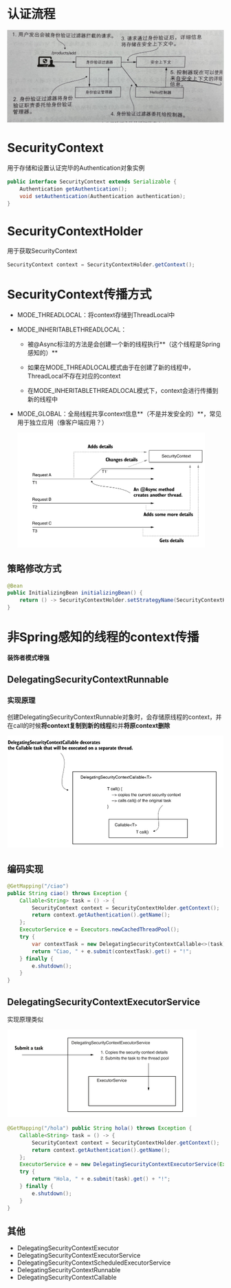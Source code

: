 # 认证流程

![img](.2.SecurityContext.assets/enhance_jpgtoken=9F2A0ABE4A81415718AHL9EL&file_name=0URU0ah4HCMV81QJPNFF4QgV.jpg&t=1652868462196&rotate=0&mode=0)

# SecurityContext

用于存储和设置认证完毕的Authentication对象实例

```java
public interface SecurityContext extends Serializable {
	Authentication getAuthentication(); 
    void setAuthentication(Authentication authentication);
}
```



# SecurityContextHolder

用于获取SecurityContext

```java
SecurityContext context = SecurityContextHolder.getContext();
```



# SecurityContext传播方式

+ MODE_THREADLOCAL：将context存储到ThreadLocal中

+ MODE_INHERITABLETHREADLOCAL：

  + 被@Async标注的方法是会创建一个新的线程执行**（这个线程是Spring感知的）**

  + 如果在MODE_THREADLOCAL模式由于在创建了新的线程中，ThreadLocal不存在对应的context
  + 在MODE_INHERITABLETHREADLOCAL模式下，context会进行传播到新的线程中

+ MODE_GLOBAL：全局线程共享context信息**（不是并发安全的）**，常见用于独立应用（像客户端应用？）

  <img src=".2.SecurityContext.assets/image-20220518181836624.png" alt="image-20220518181836624" style="zoom:50%;" />

## 策略修改方式

```java
@Bean
public InitializingBean initializingBean() { 
	return () -> SecurityContextHolder.setStrategyName(SecurityContextHolder.MODE_GLOBAL);
}
```



# 非Spring感知的线程的context传播

**装饰者模式增强**

## DelegatingSecurityContextRunnable

### 实现原理

创建DelegatingSecurityContextRunnable对象时，会存储原线程的context，并在call的时候**将context复制到新的线程**和并**将原context删除**

<img src=".2.SecurityContext.assets/image-20220518182403336.png" alt="image-20220518182403336" style="zoom:67%;" />

## 编码实现

```java
@GetMapping("/ciao") 
public String ciao() throws Exception { 
    Callable<String> task = () -> { 
        SecurityContext context = SecurityContextHolder.getContext(); 
        return context.getAuthentication().getName();
    };
	ExecutorService e = Executors.newCachedThreadPool(); 
    try { 
        var contextTask = new DelegatingSecurityContextCallable<>(task); 
        return "Ciao, " + e.submit(contextTask).get() + "!";
	} finally { 
        e.shutdown();
	} 
}
```

## DelegatingSecurityContextExecutorService

实现原理类似

<img src=".2.SecurityContext.assets/image-20220518183427625.png" alt="image-20220518183427625" style="zoom:50%;" />

```java
@GetMapping("/hola") public String hola() throws Exception { 
    Callable<String> task = () -> { 
        SecurityContext context = SecurityContextHolder.getContext(); 
        return context.getAuthentication().getName();
	};
	ExecutorService e = new DelegatingSecurityContextExecutorService(Executors.newCachedThreadPool()); 
    try { 
        return "Hola, " + e.submit(task).get() + "!";
	} finally { 
        e.shutdown();
	} 
}
```

## 其他

+ DelegatingSecurityContextExecutor
+ DelegatingSecurityContextExecutorService
+ DelegatingSecurityContextScheduledExecutorService
+ DelegatingSecurityContextRunnable
+ DelegatingSecurityContextCallable